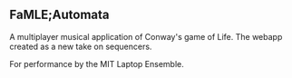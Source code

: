 ## FaMLE;Automata

A multiplayer musical application of Conway's game of Life. The webapp created as a new take on sequencers.

For performance by the MIT Laptop Ensemble.
